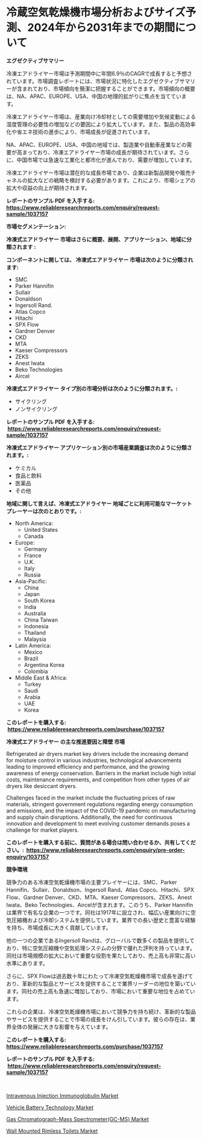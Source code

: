 <p><h1>冷蔵空気乾燥機市場分析およびサイズ予測、2024年から2031年までの期間について</h1></p><p><strong>エグゼクティブサマリー</strong></p>
<p><p>冷凍エアドライヤー市場は予測期間中に年間6.9％のCAGRで成長すると予想されています。市場調査レポートには、市場状況に特化したエグゼクティブサマリーが含まれており、市場傾向を簡潔に把握することができます。市場傾向の概要は、NA、APAC、EUROPE、USA、中国の地理的拡がりに焦点を当てています。</p><p>冷凍エアドライヤー市場は、産業向け冷却材としての需要増加や気候変動による湿度管理の必要性の増加などの要因により拡大しています。また、製品の高効率化や省エネ技術の進歩により、市場成長が促進されています。</p><p>NA、APAC、EUROPE、USA、中国の地域では、製造業や自動車産業などの需要が高まっており、冷凍エアドライヤー市場の成長が期待されています。さらに、中国市場では急速な工業化と都市化が進んでおり、需要が増加しています。</p><p>冷凍エアドライヤー市場は潜在的な成長市場であり、企業は新製品開発や販売チャネルの拡大などの戦略を検討する必要があります。これにより、市場シェアの拡大や収益の向上が期待されます。</p></p>
<p><strong>レポートのサンプル PDF を入手する: <a href="https://www.reliableresearchreports.com/enquiry/request-sample/1037157">https://www.reliableresearchreports.com/enquiry/request-sample/1037157</a></strong></p>
<p><strong>市場セグメンテーション:</strong></p>
<p><strong> 冷凍式エアドライヤー 市場はさらに概要、展開、アプリケーション、地域に分類されます :</strong></p>
<p><strong>コンポーネントに関しては、 冷凍式エアドライヤー 市場は次のように分類されます: &nbsp;</strong></p>
<p><ul><li>SMC</li><li>Parker Hannifin</li><li>Sullair</li><li>Donaldson</li><li>Ingersoll Rand.</li><li>Atlas Copco</li><li>Hitachi</li><li>SPX Flow</li><li>Gardner Denver</li><li>CKD</li><li>MTA</li><li>Kaeser Compressors</li><li>ZEKS</li><li>Anest Iwata</li><li>Beko Technologies</li><li>Aircel</li></ul></p>
<p><strong> 冷凍式エアドライヤー タイプ別の市場分析は次のように分類されます。:</strong></p>
<p><ul><li>サイクリング</li><li>ノンサイクリング</li></ul></p>
<p><strong>レポートのサンプル PDF を入手する: &nbsp;<a href="https://www.reliableresearchreports.com/enquiry/request-sample/1037157">https://www.reliableresearchreports.com/enquiry/request-sample/1037157</a></strong></p>
<p><strong> 冷凍式エアドライヤー アプリケーション別の市場産業調査は次のように分類されます。:</strong></p>
<p><ul><li>ケミカル</li><li>食品と飲料</li><li>医薬品</li><li>その他</li></ul></p>
<p><strong>地域に関して言えば、冷凍式エアドライヤー 地域ごとに利用可能なマーケットプレーヤーは次のとおりです。:</strong></p>
<p><ul>
    <li>
        North America:
        <ul>
            <li>United States</li>
            <li>Canada</li>
        </ul>
    </li>
    <li>
        Europe:
        <ul>
            <li>Germany</li>
            <li>France</li>
            <li>U.K.</li>
            <li>Italy</li>
            <li>Russia</li>
        </ul>
    </li>
    <li>
        Asia-Pacific:
        <ul>
            <li>China</li>
            <li>Japan</li>
            <li>South Korea</li>
            <li>India</li>
            <li>Australia</li>
            <li>China Taiwan</li>
            <li>Indonesia</li>
            <li>Thailand</li>
            <li>Malaysia</li>
        </ul>
    </li>
    <li>
        Latin America:
        <ul>
            <li>Mexico</li>
            <li>Brazil</li>
            <li>Argentina Korea</li>
            <li>Colombia</li>
        </ul>
    </li>
    <li>
        Middle East & Africa:
        <ul>
            <li>Turkey</li>
            <li>Saudi</li>
            <li>Arabia</li>
            <li>UAE</li>
            <li>Korea</li>
        </ul>
    </li>
    </ul></p>
<p><strong>このレポートを購入する: &nbsp;<a href="https://www.reliableresearchreports.com/purchase/1037157">https://www.reliableresearchreports.com/purchase/1037157</a></strong></p>
<p><strong>冷凍式エアドライヤー の主な推進要因と障壁 市場</strong></p>
<p><p>Refrigerated air dryers market key drivers include the increasing demand for moisture control in various industries, technological advancements leading to improved efficiency and performance, and the growing awareness of energy conservation. Barriers in the market include high initial costs, maintenance requirements, and competition from other types of air dryers like desiccant dryers. </p><p>Challenges faced in the market include the fluctuating prices of raw materials, stringent government regulations regarding energy consumption and emissions, and the impact of the COVID-19 pandemic on manufacturing and supply chain disruptions. Additionally, the need for continuous innovation and development to meet evolving customer demands poses a challenge for market players.</p></p>
<p><strong>このレポートを購入する前に、質問がある場合は問い合わせるか、共有してください。:&nbsp; <a href="https://www.reliableresearchreports.com/enquiry/pre-order-enquiry/1037157">https://www.reliableresearchreports.com/enquiry/pre-order-enquiry/1037157</a></strong></p>
<p><strong>競争環境</strong></p>
<p><p>競争力のある冷凍空気乾燥機市場の主要プレイヤーには、SMC、Parker Hannifin、Sullair、Donaldson、Ingersoll Rand、Atlas Copco、Hitachi、SPX Flow、Gardner Denver、CKD、MTA、Kaeser Compressors、ZEKS、Anest Iwata、Beko Technologies、Aircelが含まれます。このうち、Parker Hannifinは業界で有名な企業の一つです。同社は1917年に設立され、幅広い産業向けに空気圧縮機および冷却システムを提供しています。業界での長い歴史と豊富な経験を持ち、市場成長に大きく貢献しています。</p><p>他の一つの企業であるIngersoll Randは、グローバルで数多くの製品を提供しており、特に空気圧縮機や空気処理システムの分野で優れた評判を持っています。同社は市場規模の拡大において重要な役割を果たしており、売上高も非常に高い水準にあります。</p><p>さらに、SPX Flowは過去数十年にわたって冷凍空気乾燥機市場で成長を遂げており、革新的な製品とサービスを提供することで業界リーダーの地位を築いています。同社の売上高も急速に増加しており、市場において重要な地位を占めています。</p><p>これらの企業は、冷凍空気乾燥機市場において競争力を持ち続け、革新的な製品やサービスを提供することで市場の成長をけん引しています。彼らの存在は、業界全体の発展に大きな影響を与えています。</p></p>
<p><strong>このレポートを購入する: &nbsp; <a href="https://www.reliableresearchreports.com/purchase/1037157">https://www.reliableresearchreports.com/purchase/1037157</a></strong></p>
<p><strong>レポートのサンプル PDF を入手する: &nbsp;<a href="https://www.reliableresearchreports.com/enquiry/request-sample/1037157">https://www.reliableresearchreports.com/enquiry/request-sample/1037157</a></strong><strong></strong></p>
<p>&nbsp;</p>
<p><p><a href="https://lydian-appliance-61d.notion.site/Intravenous-Injection-Immunoglobulin-Market-Centers-on-Aspects-such-as-Market-Growth-Market-Share--f18f36384cb5495aacf8d24f07ebffef">Intravenous Injection Immunoglobulin Market</a></p><p><a href="https://github.com/Sherrillcrooksxa8i18ucf2m/Market-Research-Report-List-1/blob/main/vehicle-battery-technology-market.md">Vehicle Battery Technology Market</a></p><p><a href="https://view.publitas.com/reportprime-1/gas-chromatograph-mass-spectrometer-gc-ms-market-size-market-share-and-global-market-analysis-report-2023-2030/">Gas Chromatograph-Mass Spectrometer(GC-MS) Market</a></p><p><a href="https://view.publitas.com/reportprime-1/wall-mounted-rimless-toilets-market-share-market-new-trends-analysis-report-by-type-by-application-by-end-use-by-region-and-segment-forecasts-2023-2030/">Wall Mounted Rimless Toilets Market</a></p></p>